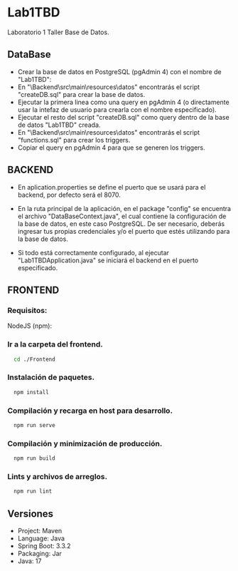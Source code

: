 
# Lab1TBD

Laboratorio 1 Taller Base de Datos.

## DataBase
- Crear la base de datos en PostgreSQL (pgAdmin 4) con el nombre de "Lab1TBD":
- En "\Backend\src\main\resources\datos" encontrarás el script "createDB.sql" para crear la base de datos.
- Ejecutar la primera linea como una query en pgAdmin 4 (o directamente usar la intefaz de usuario para crearla con el nombre especificado).
- Ejecutar el resto del script "createDB.sql" como query dentro de la base de datos "Lab1TBD" creada.
- En "\Backend\src\main\resources\datos" encontrarás el script "functions.sql" para crear los triggers.
- Copiar el query en pgAdmin 4 para que se generen los triggers.

## BACKEND
- En aplication.properties se define el puerto que se usará para el backend, por defecto será el 8070.

- En la ruta principal de la aplicación, en el package "config" se encuentra el archivo "DataBaseContext.java", 
  el cual contiene la configuración de la base de datos, en este caso PostgreSQL. De ser necesario, deberás ingresar tus
  propias credenciales y/o el puerto que estés utilizando para la base de datos.

- Si todo está correctamente configurado, al ejecutar "Lab1TBDApplication.java" se iniciará el backend en el puerto especificado.

## FRONTEND

### Requisitos:

NodeJS (npm):

### Ir a la carpeta del frontend.

```bash
  cd ./Frontend
```
### Instalación de paquetes.

```bash
  npm install
```
### Compilación y recarga en host para desarrollo.

```bash
  npm run serve
```

### Compilación y minimización de producción.

```bash
  npm run build
```

### Lints y archivos de arreglos.

```bash
  npm run lint
```

## Versiones

- Project: Maven
- Language: Java
- Spring Boot: 3.3.2
- Packaging: Jar
- Java: 17


